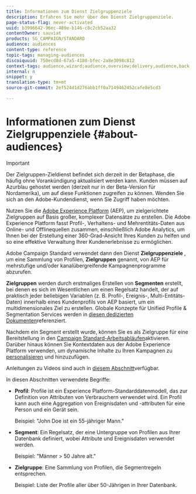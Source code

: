 ```yaml
---
title: Informationen zum Dienst Zielgruppenziele
description: Erfahren Sie mehr über den Dienst Zielgruppenziele.
page-status-flag: never-activated
uuid: b3996642-96ec-489e-b146-c8c2cb52aa32
contentOwner: sauviat
products: SG_CAMPAIGN/STANDARD
audience: audiences
content-type: reference
topic-tags: managing-audiences
discoiquuid: 750ecd8d-67a5-4180-bfec-2a8e3098c812
context-tags: audience,wizard;audience,overview;delivery,audience,back
internal: n
snippet: y
translation-type: tm+mt
source-git-commit: 2ef524d1d276abb1ff0a7149462452cafe8e5cd3

---
```



# Informationen zum Dienst Zielgruppenziele {#about-audiences}

>[!IMPORTANT]
>
>Der Zielgruppen-Zieldienst befindet sich derzeit in der Betaphase, die häufig ohne Vorankündigung aktualisiert werden kann. Kunden müssen auf Azurblau gehostet werden (derzeit nur in der Beta-Version für Nordamerika), um auf diese Funktionen zugreifen zu können. Wenden Sie sich an den Adobe-Kundendienst, wenn Sie Zugriff haben möchten.

Nutzen Sie die [Adobe Experience Platform](https://www.adobe.io/apis/experienceplatform/home.html) (AEP), um zielgerichtete Zielgruppen auf Basis großer, komplexer Datensätze zu erstellen. Die Adobe Experience Platform fasst Profil-, Verhaltens- und Mehrentitäts-Daten aus Online- und Offlinequellen zusammen, einschließlich Adobe Analytics, um Ihnen bei der Erstellung einer 360-Grad-Ansicht Ihres Kunden zu helfen und so eine effektive Verwaltung Ihrer Kundenerlebnisse zu ermöglichen.

Adobe Campaign Standard verwendet dann den Dienst **Zielgruppenziele** , um eine Sammlung von Profilen, **Zielgruppen** genannt, von AEP für mehrstufige und/oder kanalübergreifende Kampagnenprogramme abzurufen.

**Zielgruppen** werden durch erstmaliges Erstellen von **Segmenten** erstellt, bei denen es sich im Wesentlichen um einen Regelsatz handelt, der auf praktisch jeder beliebigen Variablen (z. B. Profil-, Ereignis-, Multi-Entitäts-Daten) innerhalb eines Kundenprofils von AEP basiert, um ein multidimensionales Ziel zu erstellen. Globale Konzepte für Unified Profile &amp; Segmentation Services werden in [diesen dedizierten Dokumenten](https://www.adobe.io/apis/experienceplatform/home/profile-identity-segmentation.html)referenziert.

Nachdem ein Segment erstellt wurde, können Sie es als Zielgruppe für eine Bereitstellung in den [Campaign Standard-Arbeitsabläufen](../../automating/using/aep-targeting-audiences.md)aktivieren. Darüber hinaus können Sie Kontextdaten aus der Adobe Experience Platform verwenden, um dynamische Inhalte zu Ihren Kampagnen zu [personalisieren](../../automating/using/aep-personalizing-campaigns.md) und hinzuzufügen.

Anleitungen zu Videos sind auch in [diesem Abschnitt](https://docs.adobe.com/content/help/en/campaign-learn/campaign-standard-tutorials/profiles-and-audiences/audience-destinations/audience-destinations-overview.html)verfügbar.

In diesen Abschnitten verwendete Begriffe:

* **Profil**: Profile ist ein Experience Platform-Standarddatenmodell, das zur Definition von Attributen von Verbrauchern verwendet wird. Ein Profil kann auch eine Aggregation von Ereignisdaten und -attributen für eine Person und ein Gerät sein.

   Beispiel: &quot;John Doe ist ein 55-jähriger Mann.&quot;

* **Segment**: Ein Regelsatz, der eine Untergruppe von Profilen aus Ihrer Datenbank definiert, wobei Attribute und Ereignisdaten verwendet werden.

   Beispiel: &quot;Männer > 50 Jahre alt.&quot;

* **Zielgruppe**: Eine Sammlung von Profilen, die Segmentregeln entsprechen.

   Beispiel: Liste der Profile aller über 50-Jährigen in Ihrer Datenbank.
